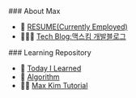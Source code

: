 
<span>
### About Max

- 👔 [RESUME(Currently Employed)](https://github.com/MaxKim-J/RESUME)
- 👨🏻‍🔧 [Tech Blog:맥스킴 개발블로그](https://maxkim-j.github.io/)

</span>
<span>
### Learning Repository

- 🧐 [Today I Learned](https://github.com/MaxKim-J/TIL)
- 🧮 [Algorithm](https://github.com/MaxKim-J/Algo)
- 🏃🏻 [Max Kim Tutorial](https://github.com/max-kim-tutorial)
</span>


<!--
**MaxKim-J/MaxKim-J** is a ✨ _special_ ✨ repository because its `README.md` (this file) appears on your GitHub profile.

Here are some ideas to get you started:

- 🔭 I’m currently working on ...
- 🌱 I’m currently learning ...
- 👯 I’m looking to collaborate on ...
- 🤔 I’m looking for help with ...
- 💬 Ask me about ...
- 📫 How to reach me: ...
- 😄 Pronouns: ...
- ⚡ Fun fact: ...
-->
